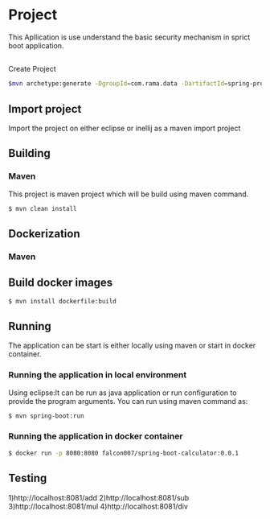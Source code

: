 # Project
This Apllication is use understand the basic security mechanism in sprict boot application.

##
Create Project

```bash
$mvn archetype:generate -DgroupId=com.rama.data -DartifactId=spring-project -DarchetypeArtifactId=maven-archetype-quickstart -DinteractiveMode=false
```
## Import project
Import the project on either eclipse or inellij as a maven import project

## Building

### Maven
This project is maven project which will be build using maven command.

```bash
$ mvn clean install
```

## Dockerization

### Maven 

## Build docker images

```bash
$ mvn install dockerfile:build
```


## Running

The application can be start is either locally using maven or start in docker container.

### Running the application in local environment
Using eclipse:It can be run as java application or run configuration to provide the program arguments.
You can run using maven command as:

```bash
$ mvn spring-boot:run
```

### Running the application in docker container

```bash
$ docker run -p 8080:8080 falcon007/spring-boot-calculator:0.0.1 

```



## Testing

1)http://localhost:8081/add
2)http://localhost:8081/sub
3)http://localhost:8081/mul
4)http://localhost:8081/div


